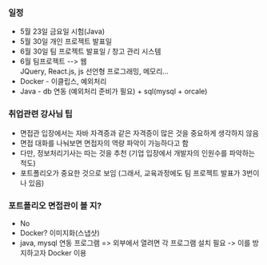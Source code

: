 ### 일정
- 5월 23일 금요일 시험(Java)
- 5월 30일 개인 프로젝트 발표일 
- 6월 30일 팀 프로젝트 발표일 / 창고 관리 시스템
- 6월 팀프로젝트 --> 웹 \
  JQuery, React.js, js 선언형 프로그래밍, 메모리...
- Docker - 이클립스, 예외처리
- Java - db 연동 (예외처리 준비가 필요) + sql(mysql + orcale)

### 취업관련 강사님 팁
- 면접관 입장에서는 자바 자격증과 같은 자격증이 많은 것을 중요하게 생각하지 않음 
- 면접 대화를 나눠보면 면접자의 역량 파악이 가능하다고 함
- 다만, 정보처리기사는 따는 것을 추천 (기업 입장에서 개발자의 인원수를 파악하는 척도)
- 포트폴리오가 중요한 것으로 보임 (그래서, 교육과정에도 팀 프로젝트 발표가 3번이나 있음)

### 포트폴리오 면접관이 볼 지?
- No
- Docker? 이미지화(스냅샷)
- java, mysql 연동 프로그램 => 외부에서 열려면 각 프로그램 설치 필요 -> 이를 방지하고자 Docker 이용